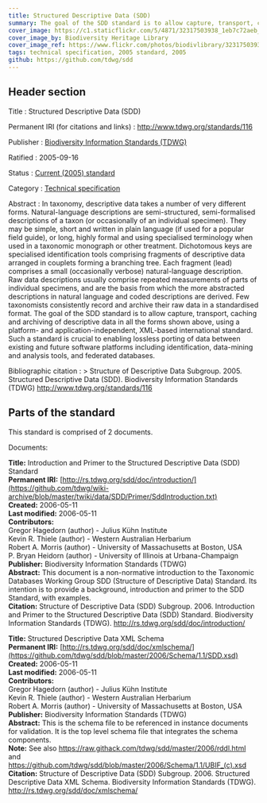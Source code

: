 ```yaml
---
title: Structured Descriptive Data (SDD)
summary: The goal of the SDD standard is to allow capture, transport, caching and archiving of descriptive data (data describing a taxon or specimen), using a platform- and application-independent, international standard. Such a standard is crucial to enabling lossless porting of data between existing and future software platforms including identification, data-mining and analysis tools, and federated databases.
cover_image: https://c1.staticflickr.com/5/4871/32317503938_1eb7c72aeb_h.jpg
cover_image_by: Biodiversity Heritage Library
cover_image_ref: https://www.flickr.com/photos/biodivlibrary/32317503938
tags: technical specification, 2005 standard, 2005
github: https://github.com/tdwg/sdd
---
```


## Header section

Title
: Structured Descriptive Data (SDD)

Permanent IRI (for citations and links)
: <http://www.tdwg.org/standards/116>

Publisher
: [Biodiversity Information Standards (TDWG)](https://www.tdwg.org/)

Ratified
: 2005-09-16

Status
: [Current (2005) standard](https://www.tdwg.org/standards/status-and-categories/)

Category
: [Technical specification](https://www.tdwg.org/standards/status-and-categories/#categories%20of%20tdwg%20standards_1)

Abstract
: In taxonomy, descriptive data takes a number of very different forms. Natural-language descriptions are semi-structured, semi-formalised descriptions of a taxon (or occasionally of an individual specimen). They may be simple, short and written in plain language (if used for a popular field guide), or long, highly formal and using specialised terminology when used in a taxonomic monograph or other treatment. Dichotomous keys are specialised identification tools comprising fragments of descriptive data arranged in couplets forming a branching tree. Each fragment (lead) comprises a small (occasionally verbose) natural-language description. Raw data descriptions usually comprise repeated measurements of parts of individual specimens, and are the basis from which the more abstracted descriptions in natural language and coded descriptions are derived. Few taxonomists consistently record and archive their raw data in a standardised format. The goal of the SDD standard is to allow capture, transport, caching and archiving of descriptive data in all the forms shown above, using a platform- and application-independent, XML-based international standard. Such a standard is crucial to enabling lossless porting of data between existing and future software platforms including identification, data-mining and analysis tools, and federated databases.

Bibliographic citation
: > Structure of Descriptive Data Subgroup. 2005. Structured Descriptive Data (SDD). Biodiversity Information Standards (TDWG) http://www.tdwg.org/standards/116

## Parts of the standard

This standard is comprised of 2 documents. 

Documents:

**Title:** Introduction and Primer to the Structured Descriptive Data (SDD) Standard \
**Permanent IRI:** [http://rs.tdwg.org/sdd/doc/introduction/](https://github.com/tdwg/wiki-archive/blob/master/twiki/data/SDD/Primer/SddIntroduction.txt) \
**Created:** 2006-05-11 \
**Last modified:** 2006-05-11 \
**Contributors:** \
Gregor Hagedorn (author) - Julius Kühn Institute  \
Kevin R. Thiele (author) - Western Australian Herbarium  \
Robert A. Morris (author) - University of Massachusetts at Boston, USA \
P. Bryan Heidorn (author) - University of Illinois at Urbana-Champaign \
**Publisher:** Biodiversity Information Standards (TDWG) \
**Abstract:** This document is a non-normative introduction to the Taxonomic Databases Working Group SDD (Structure of Descriptive Data) Standard. Its intention is to provide a background, introduction and primer to the SDD Standard, with examples. \
**Citation:** Structure of Descriptive Data (SDD) Subgroup. 2006. Introduction and Primer to the Structured Descriptive Data (SDD) Standard. Biodiversity Information Standards (TDWG). http://rs.tdwg.org/sdd/doc/introduction/

**Title:** Structured Descriptive Data XML Schema \
**Permanent IRI:** [http://rs.tdwg.org/sdd/doc/xmlschema/](https://github.com/tdwg/sdd/blob/master/2006/Schema/1.1/SDD.xsd) \
**Created:** 2006-05-11 \
**Last modified:** 2006-05-11 \
**Contributors:** \
Gregor Hagedorn (author) - Julius Kühn Institute  \
Kevin R. Thiele (author) - Western Australian Herbarium  \
Robert A. Morris (author) - University of Massachusetts at Boston, USA \
**Publisher:** Biodiversity Information Standards (TDWG) \
**Abstract:** This is the schema file to be referenced in instance documents for validation. It is the top level schema file that integrates the schema components.  \
**Note:** See also https://raw.githack.com/tdwg/sdd/master/2006/rddl.html and https://github.com/tdwg/sdd/blob/master/2006/Schema/1.1/UBIF_(c).xsd \
**Citation:** Structure of Descriptive Data (SDD) Subgroup. 2006. Structured Descriptive Data XML Schema. Biodiversity Information Standards (TDWG). http://rs.tdwg.org/sdd/doc/xmlschema/

